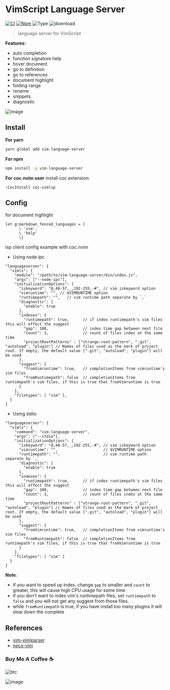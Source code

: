 # VimScript Language Server

[![CI](https://github.com/iamcco/vim-language-server/workflows/CI/badge.svg?branch=master)](https://github.com/iamcco/vim-language-server/actions?query=workflow%3ACI)
[![Npm](https://img.shields.io/github/package-json/v/iamcco/vim-language-server)](https://www.npmjs.com/package/vim-language-server)
![Type](https://img.shields.io/npm/types/vim-language-server)
![download](https://img.shields.io/npm/dm/vim-language-server)

> language server for VimScript

**Features:**

- auto completion
- function signature help
- hover document
- go to definition
- go to references
- document highlight
- folding range
- rename
- snippets
- diagnostic

![image](https://user-images.githubusercontent.com/5492542/57384333-019b9880-71e3-11e9-9ee8-7e731944777b.png)

## Install

**For yarn**

```sh
yarn global add vim-language-server
```

**For npm**

```sh
npm install -g vim-language-server
```

**For coc.nvim user** install coc extension:

```vim
:CocInstall coc-vimlsp
```

## Config

for document highlight

```vim
let g:markdown_fenced_languages = [
      \ 'vim',
      \ 'help'
      \]
```

lsp client config example with coc.nvim

- Using node ipc

```jsonc
"languageserver": {
  "vimls": {
    "module": "/path/to/vim-language-server/bin/index.js",
    "args": ["--node-ipc"],
    "initializationOptions": {
      "iskeyword": "@,48-57,_,192-255,-#", // vim iskeyword option
      "vimruntime": "", // $VIMRUNTIME option
      "runtimepath": "",   // vim runtime path separate by `,`
      "diagnostic": {
        "enable": true
      },
      "indexes": {
        "runtimepath": true,      // if index runtimepath's vim files this will effect the suggest
        "gap": 100,               // index time gap between next file
        "count": 3,               // count of files index at the same time
        "projectRootPatterns" : ["strange-root-pattern", ".git", "autoload", "plugin"] // Names of files used as the mark of project root. If empty, the default value [".git", "autoload", "plugin"] will be used
      },
      "suggest": {
        "fromVimruntime": true,   // completionItems from vimruntime's vim files
        "fromRuntimepath": false  // completionItems from runtimepath's vim files, if this is true that fromVimruntime is true
      }
    },
    "filetypes": [ "vim" ],
  }
}
```

- Using stdio

```jsonc
"languageserver": {
  "vimls": {
    "command": "vim-language-server",
    "args": ["--stdio"],
    "initializationOptions": {
      "iskeyword": "@,48-57,_,192-255,-#", // vim iskeyword option
      "vimruntime": "",                    // $VIMRUNTIME option
      "runtimepath": "",                   // vim runtime path separate by `,`
      "diagnostic": {
        "enable": true
      },
      "indexes": {
        "runtimepath": true,      // if index runtimepath's vim files this will effect the suggest
        "gap": 100,               // index time gap between next file
        "count": 3,               // count of files index at the same time
        "projectRootPatterns" : ["strange-root-pattern", ".git", "autoload", "plugin"] // Names of files used as the mark of project root. If empty, the default value [".git", "autoload", "plugin"] will be used
      },
      "suggest": {
        "fromVimruntime": true,   // completionItems from vimruntime's vim files
        "fromRuntimepath": false  // completionItems from runtimepath's vim files, if this is true that fromVimruntime is true
      }
    },
    "filetypes": [ "vim" ]
  }
}
```

**Note**:

- if you want to speed up index, change `gap` to smaller and `count` to greater, this will cause high CPU usage for some time
- if you don't want to index vim's runtimepath files, set `runtimepath` to `false` and you will not get any suggest from those files.
- while `fromRuntimepath` is true, if you have install too many plugins it will slow down the complete

## References

- [vim-vimlparser](https://github.com/vim-jp/vim-vimlparser)
- [neco-vim](https://github.com/Shougo/neco-vim)

### Buy Me A Coffee ☕️

![btc](https://img.shields.io/keybase/btc/iamcco.svg?style=popout-square)

![image](https://user-images.githubusercontent.com/5492542/42771079-962216b0-8958-11e8-81c0-520363ce1059.png)
